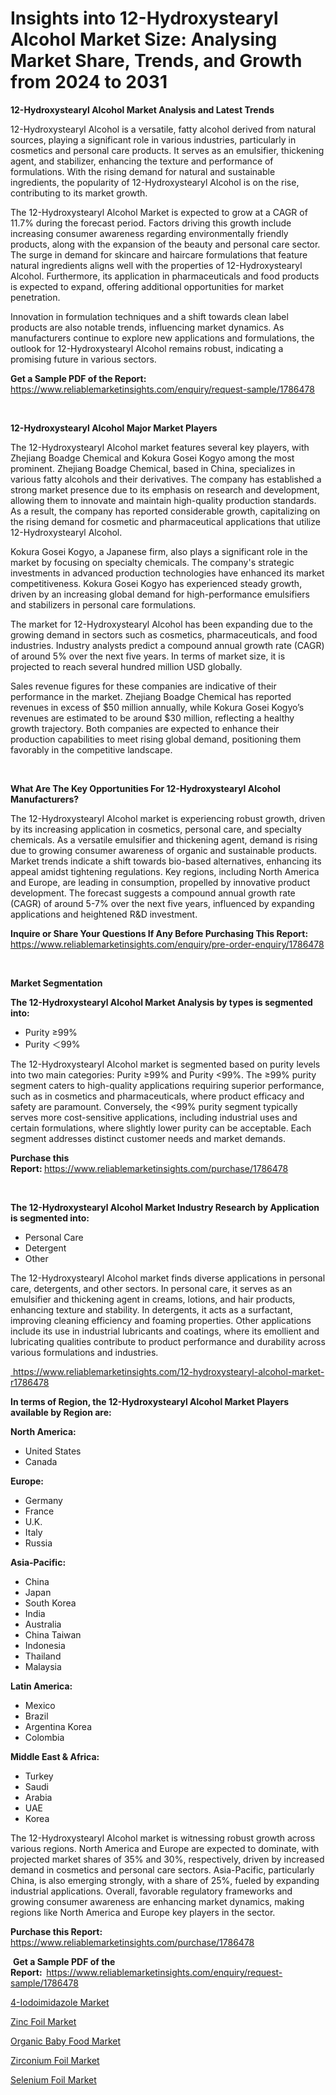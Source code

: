 <p><h1>Insights into 12-Hydroxystearyl Alcohol Market Size: Analysing Market Share, Trends, and Growth from 2024 to 2031</h1></p><p><strong>12-Hydroxystearyl Alcohol Market Analysis and Latest Trends</strong></p>
<p><p>12-Hydroxystearyl Alcohol is a versatile, fatty alcohol derived from natural sources, playing a significant role in various industries, particularly in cosmetics and personal care products. It serves as an emulsifier, thickening agent, and stabilizer, enhancing the texture and performance of formulations. With the rising demand for natural and sustainable ingredients, the popularity of 12-Hydroxystearyl Alcohol is on the rise, contributing to its market growth.</p><p>The 12-Hydroxystearyl Alcohol Market is expected to grow at a CAGR of 11.7% during the forecast period. Factors driving this growth include increasing consumer awareness regarding environmentally friendly products, along with the expansion of the beauty and personal care sector. The surge in demand for skincare and haircare formulations that feature natural ingredients aligns well with the properties of 12-Hydroxystearyl Alcohol. Furthermore, its application in pharmaceuticals and food products is expected to expand, offering additional opportunities for market penetration. </p><p>Innovation in formulation techniques and a shift towards clean label products are also notable trends, influencing market dynamics. As manufacturers continue to explore new applications and formulations, the outlook for 12-Hydroxystearyl Alcohol remains robust, indicating a promising future in various sectors.</p></p>
<p><strong>Get a Sample PDF of the Report:&nbsp;</strong> <a href="https://www.reliablemarketinsights.com/enquiry/request-sample/1786478?utm_campaign=1383&utm_medium=2&utm_source=Github&utm_content=ia&utm_term=09102024&utm_id=12-hydroxystearyl-alcohol">https://www.reliablemarketinsights.com/enquiry/request-sample/1786478</a></p>
<p>&nbsp;</p>
<p><strong>12-Hydroxystearyl Alcohol Major Market Players</strong></p>
<p><p>The 12-Hydroxystearyl Alcohol market features several key players, with Zhejiang Boadge Chemical and Kokura Gosei Kogyo among the most prominent. Zhejiang Boadge Chemical, based in China, specializes in various fatty alcohols and their derivatives. The company has established a strong market presence due to its emphasis on research and development, allowing them to innovate and maintain high-quality production standards. As a result, the company has reported considerable growth, capitalizing on the rising demand for cosmetic and pharmaceutical applications that utilize 12-Hydroxystearyl Alcohol.</p><p>Kokura Gosei Kogyo, a Japanese firm, also plays a significant role in the market by focusing on specialty chemicals. The company's strategic investments in advanced production technologies have enhanced its market competitiveness. Kokura Gosei Kogyo has experienced steady growth, driven by an increasing global demand for high-performance emulsifiers and stabilizers in personal care formulations.</p><p>The market for 12-Hydroxystearyl Alcohol has been expanding due to the growing demand in sectors such as cosmetics, pharmaceuticals, and food industries. Industry analysts predict a compound annual growth rate (CAGR) of around 5% over the next five years. In terms of market size, it is projected to reach several hundred million USD globally.</p><p>Sales revenue figures for these companies are indicative of their performance in the market. Zhejiang Boadge Chemical has reported revenues in excess of $50 million annually, while Kokura Gosei Kogyo’s revenues are estimated to be around $30 million, reflecting a healthy growth trajectory. Both companies are expected to enhance their production capabilities to meet rising global demand, positioning them favorably in the competitive landscape.</p></p>
<p>&nbsp;</p>
<p><strong>What Are The Key Opportunities For 12-Hydroxystearyl Alcohol Manufacturers?</strong></p>
<p><p>The 12-Hydroxystearyl Alcohol market is experiencing robust growth, driven by its increasing application in cosmetics, personal care, and specialty chemicals. As a versatile emulsifier and thickening agent, demand is rising due to growing consumer awareness of organic and sustainable products. Market trends indicate a shift towards bio-based alternatives, enhancing its appeal amidst tightening regulations. Key regions, including North America and Europe, are leading in consumption, propelled by innovative product development. The forecast suggests a compound annual growth rate (CAGR) of around 5-7% over the next five years, influenced by expanding applications and heightened R&D investment.</p></p>
<p><strong>Inquire or Share Your Questions If Any Before Purchasing This Report:</strong> <a href="https://www.reliablemarketinsights.com/enquiry/pre-order-enquiry/1786478?utm_campaign=1383&utm_medium=2&utm_source=Github&utm_content=ia&utm_term=09102024&utm_id=12-hydroxystearyl-alcohol">https://www.reliablemarketinsights.com/enquiry/pre-order-enquiry/1786478</a></p>
<p>&nbsp;</p>
<p><strong>Market Segmentation</strong></p>
<p><strong>The 12-Hydroxystearyl Alcohol Market Analysis by types is segmented into:</strong></p>
<p><ul><li>Purity ≥99%</li><li>Purity ＜99%</li></ul></p>
<p><p>The 12-Hydroxystearyl Alcohol market is segmented based on purity levels into two main categories: Purity ≥99% and Purity <99%. The ≥99% purity segment caters to high-quality applications requiring superior performance, such as in cosmetics and pharmaceuticals, where product efficacy and safety are paramount. Conversely, the <99% purity segment typically serves more cost-sensitive applications, including industrial uses and certain formulations, where slightly lower purity can be acceptable. Each segment addresses distinct customer needs and market demands.</p></p>
<p><strong>Purchase this Report:&nbsp;</strong><a href="https://www.reliablemarketinsights.com/purchase/1786478?utm_campaign=1383&utm_medium=2&utm_source=Github&utm_content=ia&utm_term=09102024&utm_id=12-hydroxystearyl-alcohol">https://www.reliablemarketinsights.com/purchase/1786478</a></p>
<p>&nbsp;</p>
<p><strong>The 12-Hydroxystearyl Alcohol Market Industry Research by Application is segmented into:</strong></p>
<p><ul><li>Personal Care</li><li>Detergent</li><li>Other</li></ul></p>
<p><p>The 12-Hydroxystearyl Alcohol market finds diverse applications in personal care, detergents, and other sectors. In personal care, it serves as an emulsifier and thickening agent in creams, lotions, and hair products, enhancing texture and stability. In detergents, it acts as a surfactant, improving cleaning efficiency and foaming properties. Other applications include its use in industrial lubricants and coatings, where its emollient and lubricating qualities contribute to product performance and durability across various formulations and industries.</p></p>
<p><a href="https://www.reliablemarketinsights.com/12-hydroxystearyl-alcohol-market-r1786478?utm_campaign=1383&utm_medium=2&utm_source=Github&utm_content=ia&utm_term=09102024&utm_id=12-hydroxystearyl-alcohol">&nbsp;https://www.reliablemarketinsights.com/12-hydroxystearyl-alcohol-market-r1786478</a></p>
<p><strong>In terms of Region, the 12-Hydroxystearyl Alcohol Market Players available by Region are:</strong></p>
<p>
    <p> <strong> North America: </strong>
        <ul>
            <li>United States</li>
            <li>Canada</li>
        </ul>
        </p> 
    <p> <strong> Europe: </strong>
        <ul>
            <li>Germany</li>
            <li>France</li>
            <li>U.K.</li>
            <li>Italy</li>
            <li>Russia</li>
        </ul>
        </p> 
    <p> <strong> Asia-Pacific: </strong>
        <ul>
            <li>China</li>
            <li>Japan</li>
            <li>South Korea</li>
            <li>India</li>
            <li>Australia</li>
            <li>China Taiwan</li>
            <li>Indonesia</li>
            <li>Thailand</li>
            <li>Malaysia</li>
        </ul>
        </p> 
    <p> <strong> Latin America: </strong>
        <ul>
            <li>Mexico</li>
            <li>Brazil</li>
            <li>Argentina Korea</li>
            <li>Colombia</li>
        </ul>
        </p> 
    <p> <strong> Middle East & Africa: </strong>
        <ul>
            <li>Turkey</li>
            <li>Saudi</li>
            <li>Arabia</li>
            <li>UAE</li>
            <li>Korea</li>
        </ul>
    </p>
    </p>
<p><p>The 12-Hydroxystearyl Alcohol market is witnessing robust growth across various regions. North America and Europe are expected to dominate, with projected market shares of 35% and 30%, respectively, driven by increased demand in cosmetics and personal care sectors. Asia-Pacific, particularly China, is also emerging strongly, with a share of 25%, fueled by expanding industrial applications. Overall, favorable regulatory frameworks and growing consumer awareness are enhancing market dynamics, making regions like North America and Europe key players in the sector.</p></p>
<p><strong>Purchase this Report: </strong><a href="https://www.reliablemarketinsights.com/purchase/1786478?utm_campaign=1383&utm_medium=2&utm_source=Github&utm_content=ia&utm_term=09102024&utm_id=12-hydroxystearyl-alcohol">https://www.reliablemarketinsights.com/purchase/1786478</a></p>
<p>&nbsp;<strong>Get a Sample PDF of the Report:&nbsp;&nbsp;</strong><a href="https://www.reliablemarketinsights.com/enquiry/request-sample/1786478?utm_campaign=1383&utm_medium=2&utm_source=Github&utm_content=ia&utm_term=09102024&utm_id=12-hydroxystearyl-alcohol">https://www.reliablemarketinsights.com/enquiry/request-sample/1786478</a></p>
<p><strong></strong></p>
<p><p><a href="https://github.com/Krish2023na/Market-Research-Report-List-6/blob/main/4-iodoimidazole-market.md?utm_campaign=1383&utm_medium=2&utm_source=Github&utm_content=ia&utm_term=09102024&utm_id=12-hydroxystearyl-alcohol">4-Iodoimidazole Market</a></p><p><a href="https://www.linkedin.com/pulse/how-zinc-foil-market-evolve-growth-analysis-year-2024-2031-lself?trackingId=iQSxk044TImtCVPQ6hn0eA%3D%3D&utm_campaign=1383&utm_medium=2&utm_source=Github&utm_content=ia&utm_term=09102024&utm_id=12-hydroxystearyl-alcohol">Zinc Foil Market</a></p><p><a href="https://issuu.com/reportprime-2/docs/organic-baby-food-market-size-2030._962e4e797098da?utm_campaign=1383&utm_medium=2&utm_source=Github&utm_content=ia&utm_term=09102024&utm_id=12-hydroxystearyl-alcohol">Organic Baby Food Market</a></p><p><a href="https://www.linkedin.com/pulse/zirconium-foil-market-size-growing-cagr-64-report-covers-jtsce?utm_campaign=1383&utm_medium=2&utm_source=Github&utm_content=ia&utm_term=09102024&utm_id=12-hydroxystearyl-alcohol">Zirconium Foil Market</a></p><p><a href="https://www.linkedin.com/pulse/charting-future-comprehensive-analysis-global-selenium-otfoe?utm_campaign=1383&utm_medium=2&utm_source=Github&utm_content=ia&utm_term=09102024&utm_id=12-hydroxystearyl-alcohol">Selenium Foil Market</a></p></p>